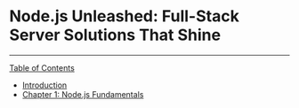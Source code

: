 # Node.js Unleashed: Full-Stack Server Solutions That Shine
---
[Table of Contents](toc.md)

* [Introduction](chapters/Introduction.md)
* [Chapter 1: Node.js Fundamentals](chapters/chapter-01/1-1.md)
